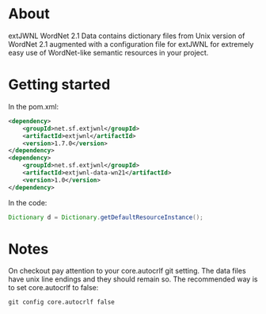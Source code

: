 # About

extJWNL WordNet 2.1 Data contains dictionary files
from Unix version of WordNet 2.1 augmented with
a configuration file for extJWNL for extremely easy
use of WordNet-like semantic resources in your project.

# Getting started

In the pom.xml:

```xml
<dependency>
    <groupId>net.sf.extjwnl</groupId>
    <artifactId>extjwnl</artifactId>
    <version>1.7.0</version>
</dependency>
<dependency>
    <groupId>net.sf.extjwnl</groupId>
    <artifactId>extjwnl-data-wn21</artifactId>
    <version>1.0</version>
</dependency>
```

In the code:

```java
Dictionary d = Dictionary.getDefaultResourceInstance();
```

# Notes
On checkout pay attention to your core.autocrlf git setting. The data files have unix line endings and they should remain so. The recommended way is to set core.autocrlf to false:
```cmd
git config core.autocrlf false
```

